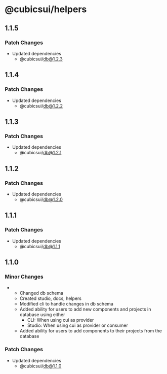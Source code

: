 # @cubicsui/helpers

## 1.1.5

### Patch Changes

- Updated dependencies
  - @cubicsui/db@1.2.3

## 1.1.4

### Patch Changes

- Updated dependencies
  - @cubicsui/db@1.2.2

## 1.1.3

### Patch Changes

- Updated dependencies
  - @cubicsui/db@1.2.1

## 1.1.2

### Patch Changes

- Updated dependencies
  - @cubicsui/db@1.2.0

## 1.1.1

### Patch Changes

- Updated dependencies
  - @cubicsui/db@1.1.1

## 1.1.0

### Minor Changes

- - Changed db schema
  - Created studio, docs, helpers
  - Modified cli to handle changes in db schema
  - Added ability for users to add new components and projects in database using either
    - CLI: When using cui as provider
    - Studio: When using cui as provider or consumer
  - Added ability for users to add components to their projects from the database

### Patch Changes

- Updated dependencies
  - @cubicsui/db@1.1.0
